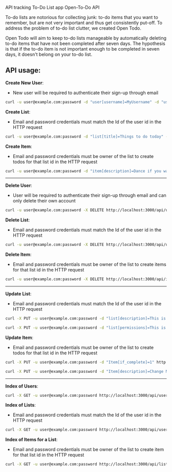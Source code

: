 API tracking To-Do List app
Open-To-Do API


To-do lists are notorious for collecting junk: to-do items that you want to remember, but are not very important and thus get consistently put-off. To address the problem of to-do list clutter, we created Open Todo.

Open Todo will aim to keep to-do lists manageable by automatically deleting to-do items that have not been completed after seven days. The hypothesis is that if the to-do item is not important enough to be completed in seven days, it doesn't belong on your to-do list.




## API usage:

<b>Create New User</b>:

* New user will be required to authenticate their sign-up through email

```bash
curl -u user@example.com:password -d "user[username]=MyUsername" -d "user[email]=user2@example.com" -d "user[password]=Password123" http://localhost:3000/api/users/
```

<b>Create List</b>:

* Email and password credentials must match the Id of the user id in the HTTP request

```bash
curl -u user@example.com:password -d "list[title]=Things to do today" -d "list[description]=Get these done before the end of day" http://localhost:3000/api/users/1/lists
```

<b>Create Item</b>:

* Email and password credentials must be owner of the list to create todos for that list id in the HTTP request

```bash
curl -u user@example.com:password -d "item[description]=Dance if you want to" http://localhost:3000/api/lists/1/item
```

---

<b>Delete User</b>:

* User will be required to authenticate their sign-up through email and can only delete their own account

```bash
curl -u user@example.com:password -X DELETE http://localhost:3000/api/users/1
```
<b>Delete List</b>:

* Email and password credentials must match the Id of the user id in the HTTP request

```bash
curl -u user@example.com:password -X DELETE http://localhost:3000/api/users/1/lists/1
```
<b>Delete Item</b>:

* Email and password credentials must be owner of the list to create items for that list id in the HTTP request

```bash
curl -u user@example.com:password -X DELETE http://localhost:3000/api/items/1
```

---

<b>Update List</b>:

* Email and password credentials must match the Id of the user id in the HTTP request

```bash
curl -X PUT -u user@example.com:password -d "list[description]=This is my first list" http://localhost:3000/api/users/1/lists/1

curl -X PUT -u user@example.com:password -d "list[permissions]=This is my first list" http://localhost:3000/api/users/1/lists/1
```
<b>Update Item</b>:

* Email and password credentials must be owner of the list to create todos for that list id in the HTTP request

```bash
curl -X PUT -u user@example.com:password -d "Item[if_complete]=1" http://localhost:3000/api/items/1

curl -X PUT -u user@example.com:password -d "Item[description]=Change My Todo Title" http://localhost:3000/api/items/1
```

---

<b>Index of Users</b>:

```bash
curl -X GET -u user@example.com:password http://localhost:3000/api/users
```

<b>Index of Lists</b>:

* Email and password credentials must match the Id of the user id in the HTTP request

```bash
curl -X GET -u user@example.com:password http://localhost:3000/api/users
```

<b>Index of Items for a List</b>:

* Email and password credentials must be owner of the list to create item for that list id in the HTTP request

```bash
curl -X GET -u user@example.com:password http://localhost:3000/api/lists/1/items
```
